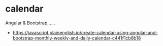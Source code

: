 # calendar
Angular &amp; Bootstrap......
- https://javascript.plainenglish.io/create-calendar-using-angular-and-bootstrap-monthly-weekly-and-daily-calendar-c441f1cb8b18
